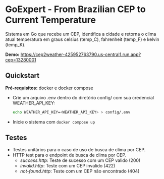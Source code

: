 # GoExpert - From Brazilian CEP to Current Temperature

Sistema em Go que recebe um CEP, identifica a cidade e retorna o clima atual temperatura em graus celsius (temp_C), fahrenheit (temp_F) e kelvin (temp_K).

**Demo:** https://cep2weather-425952763790.us-central1.run.app?cep=13280001

## Quickstart

**Pré-requisitos:** docker e docker compose

- Crie um arquivo .env dentro do diretório config/ com sua credencial WEATHER_API_KEY:

   ```bash
   echo WEATHER_API_KEY=<WEATHER_API_KEY> > config/.env
   ```

- Inicie o sistema com `docker compose up`

## Testes

- Testes unitários para o caso de uso de busca de clima por CEP.
- HTTP test para o endpoint de busca de clima por CEP.
  - *success.http*: Teste de sucesso com um CEP valido (200)
  - *invalid.http*: Teste com um CEP invalido (422)
  - *not-found.http*: Teste com um CEP não encontrado (404)
